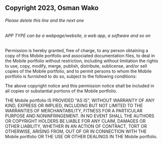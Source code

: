 ## Copyright 2023, Osman Wako

###### Please delete this line and the next one
###### APP TYPE can be a webpage/website, a web app, a software and so on

Permission is hereby granted, free of charge, to any person obtaining a copy of this Mobile portfolio and associated documentation files, to deal in the Mobile portfolio without restriction, including without limitation the rights to use, copy, modify, merge, publish, distribute, sublicense, and/or sell copies of the Mobile portfolio, and to permit persons to whom the Mobile portfolio is furnished to do so, subject to the following conditions:

The above copyright notice and this permission notice shall be included in all copies or substantial portions of the Mobile portfolio.

THE Mobile portfolio IS PROVIDED "AS IS", WITHOUT WARRANTY OF ANY KIND, EXPRESS OR IMPLIED, INCLUDING BUT NOT LIMITED TO THE WARRANTIES OF MERCHANTABILITY, FITNESS FOR A PARTICULAR PURPOSE AND NONINFRINGEMENT. IN NO EVENT SHALL THE AUTHORS OR COPYRIGHT HOLDERS BE LIABLE FOR ANY CLAIM, DAMAGES OR OTHER LIABILITY, WHETHER IN AN ACTION OF CONTRACT, TORT OR OTHERWISE, ARISING FROM, OUT OF OR IN CONNECTION WITH THE Mobile portfolio OR THE USE OR OTHER DEALINGS IN THE Mobile portfolio.

